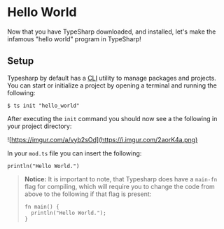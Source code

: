 # Hello World

Now that you have TypeSharp downloaded, and installed, let's make the infamous "hello world" program in TypeSharp!

## Setup

Typesharp by default has a [CLI]() utility to manage packages and projects. You can start or initialize a project by opening a terminal and running the following:

```shell
$ ts init "hello_world"
```

After executing the `init` command you should now see a the following in your project directory:

![https://imgur.com/a/vyb2sOd](https://i.imgur.com/2aorK4a.png)

In your `mod.ts` file you can insert the following:

```typesharp
println("Hello World.")
```

> **Notice:** It is important to note, that Typesharp does have a `main-fn` flag for compiling, which will require you to change the code from above to the following if that flag is present:
>
> ```typesharp
> fn main() {
> 	println("Hello World.");
> }
> ```
>
> 
